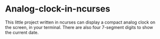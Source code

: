 # Analog-clock-in-ncurses
This little project written in ncurses can display a compact analog clock on the screen, in your terminal. 
There are also four 7-segment digits to show the current date.
